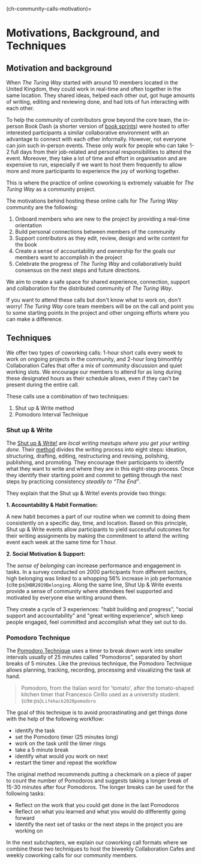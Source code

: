 (ch-community-calls-motivation)=
# Motivations, Background, and Techniques

## Motivation and background

When _The Turing Way_ started with around 10 members located in the United Kingdom, they could work in real-time and often together in the same location.
They shared ideas, helped each other out, got huge amounts of writing, editing and reviewing done, and had lots of fun interacting with each other.

To help the community of contributors grow beyond the core team, the in-person Book Dash (a shorter version of [book sprints](https://www.booksprints.net/)) were hosted to offer interested participants a similar collaborative environment with an advantage to connect with each other informally.
However, not everyone can join such in-person events.
These only work for people who can take 1-2 full days from their job-related and personal responsibilities to attend the event.
Moreover, they take a lot of time and effort in organisation and are expensive to run, especially if we want to host them frequently to allow more and more participants to experience the joy of working together.

This is where the practice of online coworking is extremely valuable for _The Turing Way_ as a community project.

The motivations behind hosting these online calls for _The Turing Way_ community are the following:

1. Onboard members who are new to the project by providing a real-time orientation
2. Build personal connections between members of the community
3. Support contributors as they edit, review, design and write content for the book
4. Create a sense of accountability and ownership for the goals our members want to accomplish in the project
5. Celebrate the progress of _The Turing Way_ and collaboratively build consensus on the next steps and future directions.

We aim to create a safe space for shared experience, connection, support and collaboration for the distributed community of _The Turing Way_.

If you want to attend these calls but don't know what to work on, don't worry!
_The Turing Way_ core team members will be on the call and point you to some starting points in the project and other ongoing efforts where you can make a difference.

## Techniques

We offer two types of coworking calls: 1-hour short calls every week to work on ongoing projects in the community, and 2-hour long bimonthly Collaboration Cafes that offer a mix of community discussion and quiet working slots.
We encourage our members to attend for as long during these designated hours as their schedule allows, even if they can't be present during the entire call.

These calls use a combination of two techniques:
1. Shut up & Write method
2. Pomodoro Interval Technique

### Shut up & Write

The [Shut up & Write!](https://shutupwrite.com/) are *local writing meetups where you get your writing done*.
Their [method](https://shutupwrite.com/method) divides the writing process into eight steps: ideation, structuring, drafting, editing, restructuring and revising, polishing, publishing, and promoting.
They encourage their participants to identify what they want to write and where they are in this eight-step process.
Once they identify their starting point and commit to getting through the next steps by practicing consistency *steadily to “The End”*.

They explain that the Shut up & Write! events provide two things:

**1. Accountability & Habit Formation:**

A new habit becomes a part of our routine when we commit to doing them consistently on a specific day, time, and location.
Based on this principle, Shut up & Write events allow participants to yield successful outcomes for their writing assignments by making the commitment to attend the writing event each week at the same time for 1 hour.

**2. Social Motivation & Support:**

The *sense of belonging* can increase performance and engagement in tasks.
In a survey conducted on 2000 participants from different sectors, high belonging was linked to a whopping 56% increase in job performance {cite:ps}`HBR2019Belonging`.
Along the same line, Shut Up & Write events provide a sense of community where attendees feel supported and motivated by everyone else writing around them.

They create a cycle of 3 experiences: "habit building and progress", "social support and accountability" and "great writing experience", which keep people engaged, feel committed and accomplish what they set out to do.

### Pomodoro Technique

The [Pomodoro Technique](https://en.wikipedia.org/wiki/Pomodoro_Technique) uses a timer to break down work into smaller intervals usually of 25 minutes called "Pomodoros", separated by short breaks of 5 minutes.
Like the previous technique, the Pomodoro Technique allows planning, tracking, recording, processing and visualizing the task at hand.

> Pomodoro, from the Italian word for 'tomato', after the tomato-shaped kitchen timer that Francesco Cirillo used as a university student. {cite:ps}`Lifehack2020pomodoro`

The goal of this technique is to avoid procrastinating and get things done with the help of the following workflow:
- identify the task
- set the Pomodoro timer (25 minutes long)
- work on the task until the timer rings
- take a 5 minute break
- identify what would you work on next
- restart the timer and repeat the workflow

The original method recommends putting a checkmark on a piece of paper to count the number of Pomodoros and suggests taking a longer break of 15-30 minutes after four Pomodoros.
The longer breaks can be used for the following tasks:
- Reflect on the work that you could get done in the last Pomodoros
- Reflect on what you learned and what you would do differently going forward
- Identify the next set of tasks or the next steps in the project you are working on

In the next subchapters, we explain our coworking call formats where we combine these two techniques to host the biweekly Collaboration Cafes and weekly coworking calls for our community members.
